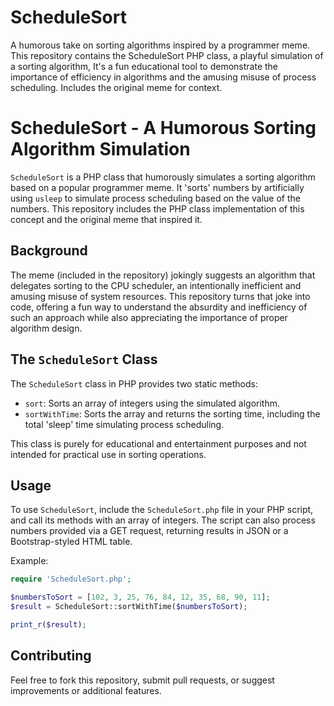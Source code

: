 # ScheduleSort
A humorous take on sorting algorithms inspired by a programmer meme. This repository contains the ScheduleSort PHP class, a playful simulation of a sorting algorithm, It's a fun educational tool to demonstrate the importance of efficiency in algorithms and the amusing misuse of process scheduling. Includes the original meme for context.

# ScheduleSort - A Humorous Sorting Algorithm Simulation

`ScheduleSort` is a PHP class that humorously simulates a sorting algorithm based on a popular programmer meme. It 'sorts' numbers by artificially using `usleep` to simulate process scheduling based on the value of the numbers. This repository includes the PHP class implementation of this concept and the original meme that inspired it.

## Background

The meme (included in the repository) jokingly suggests an algorithm that delegates sorting to the CPU scheduler, an intentionally inefficient and amusing misuse of system resources. This repository turns that joke into code, offering a fun way to understand the absurdity and inefficiency of such an approach while also appreciating the importance of proper algorithm design.

## The `ScheduleSort` Class

The `ScheduleSort` class in PHP provides two static methods:
- `sort`: Sorts an array of integers using the simulated algorithm.
- `sortWithTime`: Sorts the array and returns the sorting time, including the total 'sleep' time simulating process scheduling.

This class is purely for educational and entertainment purposes and not intended for practical use in sorting operations.

## Usage

To use `ScheduleSort`, include the `ScheduleSort.php` file in your PHP script, and call its methods with an array of integers. The script can also process numbers provided via a GET request, returning results in JSON or a Bootstrap-styled HTML table.

Example:

```php
require 'ScheduleSort.php';

$numbersToSort = [102, 3, 25, 76, 84, 12, 35, 68, 90, 11];
$result = ScheduleSort::sortWithTime($numbersToSort);

print_r($result);
```

## Contributing

Feel free to fork this repository, submit pull requests, or suggest improvements or additional features.
